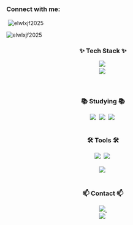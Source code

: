 <!--타이틀 부분-->



<h3 align="left">Connect with me:</h3>

<p>&nbsp;<img align="center" src="https://github-readme-stats.vercel.app/api?username=elwlxjf2025&show_icons=true&locale=en" alt="elwlxjf2025" /></p>

<p><img align="center" src="https://github-readme-streak-stats.herokuapp.com/?user=elwlxjf2025&" alt="elwlxjf2025" /></p>





<!--내용 부분-->
<h3 align="center">✨ Tech Stack ✨</h3>
<div align="center">
  <img src="https://img.shields.io/badge/java-ea3c53.svg?style=for-the-badge&logo=java&logoColor=61DAFB" />&nbsp
</div>

<div align="center">
  <img src="https://img.shields.io/badge/mysql-22ABF3?style=for-the-badge&logo=mysql&logoColor=ffd35b" />&nbsp
</div>

<br>

<br>

<h3 align="center">📚 Studying 📚</h3>
<div align="center">
  <img src="https://img.shields.io/badge/typescript-007ACC.svg?style=for-the-badge&logo=typescript&logoColor=white" />&nbsp
  <img src="https://img.shields.io/badge/React -000000?style=for-the-badge&logo=react&logoColor=0055ff" />&nbsp
  <img src="https://img.shields.io/badge/Spring Boot-9ad255?style=for-the-badge&logo=Spring Boot&logoColor=white" />&nbsp
</div>

<br>

<h3 align="center">🛠 Tools 🛠</h3>
<div align="center">
  <img src="https://img.shields.io/badge/git-F05033.svg?style=for-the-badge&logo=git&logoColor=white" />&nbsp
  <img src="https://img.shields.io/badge/github-181717.svg?style=for-the-badge&logo=github&logoColor=white" />&nbsp
</div>


<br>

<div align="center">
  <img src="https://img.shields.io/badge/VSCode-2C2C32.svg?style=for-the-badge&logo=visual-studio-code&logoColor=22ABF3" />&nbsp
<!--   <img src="https://img.shields.io/badge/Colab-2C2C32.svg?style=for-the-badge&logo=googlecolab&logoColor=F9AB00" />&nbsp -->
</div>

<br>

<h3 align="center">📫 Contact 📫</h3>
<div align="center">
 
  <a href="mailto:elwlxjf2025@gmail.com">
    <img
      src="https://img.shields.io/badge/elwljxf2025@gmail.com-D14836?style=for-the-badge&logo=gmail&logoColor=white"/>&nbsp
  </a>
</div>

  <a herf="instagam:alsguril">
   <div align= "center">  
<img
      src="https://img.shields.io/badge/alsguril-D14836?style=for-the-badge&logo=instagram&logoColor=white"/>&nbsp
  </a>
</div>
